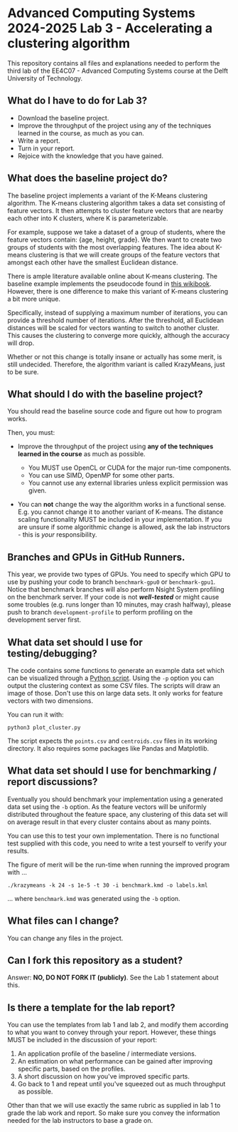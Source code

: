# Advanced Computing Systems 2024-2025 Lab 3 - Accelerating a clustering algorithm

This repository contains all files and explanations needed to perform
the third lab of the EE4C07 - Advanced Computing Systems course at the
Delft University of Technology.

## What do I have to do for Lab 3?

* Download the baseline project.
* Improve the throughput of the project using any of the techniques learned in 
  the course, as much as you can. 
* Write a report.
* Turn in your report.
* Rejoice with the knowledge that you have gained.

## What does the baseline project do?

The baseline project implements a variant of the K-Means clustering algorithm.
The K-means clustering algorithm takes a data set consisting of feature vectors.
It then attempts to cluster feature vectors that are nearby each other into K 
clusters, where K is parameterizable.

For example, suppose we take a dataset of a group of students, where the feature
vectors contain: {age, height, grade}. We then want to create two groups
of students with the most overlapping features. The idea about K-means clustering
is that we will create groups of the feature vectors that amongst each other have
the smallest Euclidean distance.

There is ample literature available online about K-means clustering. The baseline
example implements the pseudocode found in 
[this wikibook](https://en.wikibooks.org/wiki/Data_Mining_Algorithms_In_R/Clustering/K-Means). 
However, there is one difference to make this variant of K-means clustering
a bit more unique.

Specifically, instead of supplying a maximum number of iterations, you can
provide a threshold number of iterations. After the threshold, all Euclidean
distances will be scaled for vectors wanting to switch to another cluster.
This causes the clustering to converge more quickly, although the accuracy will drop.

Whether or not this change is totally insane or actually has some merit, 
is still undecided. Therefore, the algorithm variant is called KrazyMeans, 
just to be sure.

## What should I do with the baseline project?

You should read the baseline source code and figure out how to program works.

Then, you must:

* Improve the throughput of the project using **any of the techniques learned in
  the course** as much as possible.
  * You MUST use OpenCL or CUDA for the major run-time components.
  * You can use SIMD, OpenMP for some other parts.
  * You cannot use any external libraries unless explicit permission was
  given.
  
* You can **not** change the way the algorithm works in a functional sense. E.g. you
cannot change it to another variant of K-means. The distance scaling functionality
MUST be included in your implementation. If you are unsure if some algorithmic
change is allowed, ask the lab instructors - this is _your_ responsibility. 

## Branches and GPUs in GitHub Runners.

This year, we provide two types of GPUs. You need to specify which GPU to use by pushing your code to branch `benchmark-gpu0` or `benchmark-gpu1`. Notice that benchmark branches will also perform Nsight System profiling on the benchmark server. If your code is not ***well-tested*** or might cause some troubles (e.g. runs longer than 10 minutes, may crash halfway), please push to branch `development-profile` to perform profiling on the development server first.

## What data set should I use for testing/debugging?

The code contains some functions to generate an example data set which can be 
visualized through a [Python script](plot/plot_cluster.py). Using the `-p` option
you can output the clustering context as some CSV files. The scripts will draw
an image of those. Don't use this on large data sets. It only works for feature
vectors with two dimensions.

You can run it with:

```console
python3 plot_cluster.py
```

The script expects the `points.csv` and `centroids.csv` files in its working
directory. It also requires some packages like Pandas and Matplotlib.

## What data set should I use for benchmarking / report discussions?

Eventually you should benchmark your implementation using a generated data set using
the `-b` option. As the feature vectors will be uniformly distributed throughout the
feature space, any clustering of this data set will on average result in that every
cluster contains about as many points. 

You can use this to test your own implementation. There is no functional test supplied
with this code, you need to write a test yourself to verify your results.

The figure of merit will be the run-time when running the improved program with ...

```console
./krazymeans -k 24 -s 1e-5 -t 30 -i benchmark.kmd -o labels.kml
```

... where `benchmark.kmd` was generated using the `-b` option.

<!-- ## Can I share some of my knowledge with people outside my group?

There are some bonus points awarded to the groups with the fastest implementation.

You can decide whether sharing your industry secrets on optimizations of this 
algorithm with other groups is a smart thing to do ;-)

* 1st place: +15% on lab 3 grade
* 2nd place: +10% on lab 3 grade
* 3rd place: +5% on lab 3 grade -->

## What files can I change?

You can change any files in the project.

## Can I fork this repository as a student?

Answer: __NO, DO NOT FORK IT (publicly)__. 
See the Lab 1 statement about this.

## Is there a template for the lab report?

You can use the templates from lab 1 and lab 2, and modify them according to what
you want to convey through your report. However, these things MUST be included in
the discussion of your report:

1. An application profile of the baseline / intermediate versions.
2. An estimation on what performance can be gained after improving specific parts, 
    based on the profiles.
3. A short discussion on how you've improved specific parts.
4. Go back to 1 and repeat until you've squeezed out as much throughput as possible.

Other than that we will use exactly the same rubric as supplied in lab 1 to grade the
lab work and report. So make sure you convey the information needed for the lab instructors
to base a grade on.
